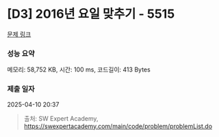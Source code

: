 # [D3] 2016년 요일 맞추기 - 5515 

[문제 링크](https://swexpertacademy.com/main/code/problem/problemDetail.do?contestProbId=AWWOwecaFrIDFAV4) 

### 성능 요약

메모리: 58,752 KB, 시간: 100 ms, 코드길이: 413 Bytes

### 제출 일자

2025-04-10 20:37



> 출처: SW Expert Academy, https://swexpertacademy.com/main/code/problem/problemList.do